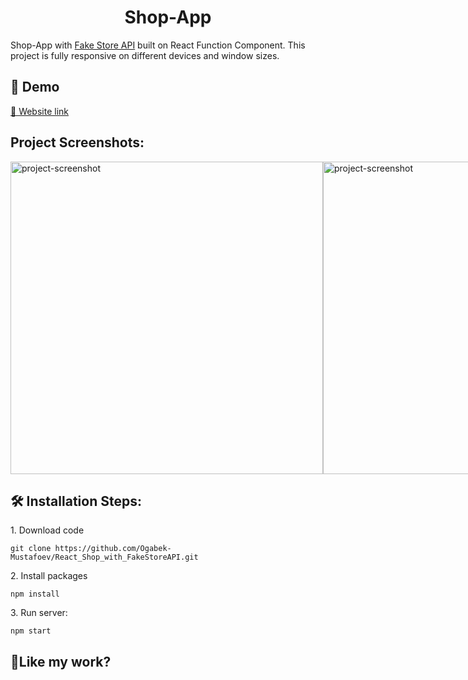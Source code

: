 <h1 align="center" id="title">Shop-App</h1>

<p id="description">Shop-App with <a href='https://fakestoreapi.com/'>Fake Store API</a> built on React Function Component. This project is fully responsive on different devices and window sizes.</p>

<h2>🚀 Demo</h2>

[🔗 Website link](https://react-shop-with-fake-store-api.vercel.app/)

<h2>Project Screenshots:</h2>

 <div style="display: flex; justify-content: space-between; width=100%;">
  <img src="https://charming-semolina-34cdcd.netlify.app/assets/Blog-post/post-4.png" alt="project-screenshot" width="500">
  <img src="https://charming-semolina-34cdcd.netlify.app/assets/Blog-post/post-5.png" alt="project-screenshot" width="500">
 </div>

<h2>🛠️ Installation Steps:</h2>

<p>1. Download code</p>

```
git clone https://github.com/Ogabek-Mustafoev/React_Shop_with_FakeStoreAPI.git
```

<p>2. Install packages</p>

```
npm install
```

<p>3. Run server:</p>

```
npm start
```

<h2>💖Like my work?</h2>
